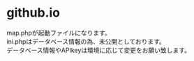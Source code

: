 # github.io
map.phpが起動ファイルになります。</br>
ini.phpはデータベース情報の為、未公開としております。</br>
データベース情報やAPIkeyは環境に応じて変更をお願い致します。
